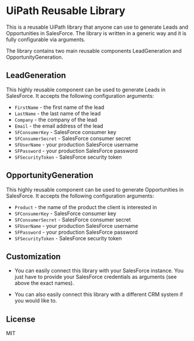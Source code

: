 # UiPath Reusable Library
This is a reusable UiPath library that anyone can use to generate Leads and Opportunities in SalesForce. The library is written
in a generic way and it is fully configurable via arguments.

The library contains two main reusable components LeadGeneration and OpportunityGeneration.

## LeadGeneration
This highly reusable component can be used to generate Leads in SalesForce. It accepts the following configuration arguments:

- `FirstName` - the first name of the lead 
- `LastName` - the last name of the lead
- `Company` - the company of the lead
- `Email` - the email address of the lead
- `SFConsumerKey` - SalesForce consumer key
- `SFConsumerSecret` - SalesForce consumer secret
- `SFUserName` - your production SalesForce username
- `SFPassword` - your production SalesForce password
- `SFSecurityToken` - SalesForce security token

## OpportunityGeneration
This highly reusable component can be used to generate Opportunities in SalesForce. It accepts the following configuration arguments:

- `Product` - the name of the product the client is interested in 
- `SFConsumerKey` - SalesForce consumer key
- `SFConsumerSecret` - SalesForce consumer secret
- `SFUserName` - your production SalesForce username
- `SFPassword` - your production SalesForce password
- `SFSecurityToken` - SalesForce security token

## Customization
- You can easily connect this library with your SalesForce instance. You just have to provide your SalesForce credentials as arguments (see above the exact names).

- You can also easily connect this library with a different CRM system if you would like to.

## License
MIT

